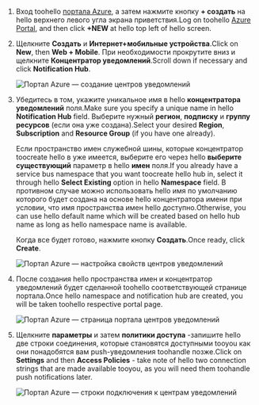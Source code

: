 

1. <span data-ttu-id="9d90f-101">Вход toohello [портала Azure](https://portal.azure.com), а затем нажмите кнопку **+ создать** на hello верхнего левого угла экрана приветствия.</span><span class="sxs-lookup"><span data-stu-id="9d90f-101">Log on toohello [Azure Portal](https://portal.azure.com), and then click **+NEW** at hello top left of hello screen.</span></span>
2. <span data-ttu-id="9d90f-102">Щелкните **Создать** и **Интернет+мобильные устройства**.</span><span class="sxs-lookup"><span data-stu-id="9d90f-102">Click on **New**, then **Web + Mobile**.</span></span> <span data-ttu-id="9d90f-103">При необходимости прокрутите вниз и щелкните **Концентратор уведомлений**.</span><span class="sxs-lookup"><span data-stu-id="9d90f-103">Scroll down if necessary and click **Notification Hub**.</span></span>
   
      ![Портал Azure — создание центров уведомлений](./media/notification-hubs-portal-create-new-hub/notification-hubs-azure-portal-create.png)
      
3. <span data-ttu-id="9d90f-105">Убедитесь в том, укажите уникальное имя в hello **концентратора уведомлений** поля.</span><span class="sxs-lookup"><span data-stu-id="9d90f-105">Make sure you specify a unique name in hello **Notification Hub** field.</span></span> <span data-ttu-id="9d90f-106">Выберите нужный **регион**, **подписку** и **группу ресурсов** (если она уже создана).</span><span class="sxs-lookup"><span data-stu-id="9d90f-106">Select your desired **Region**, **Subscription** and **Resource Group** (if you have one already).</span></span> 
   
    <span data-ttu-id="9d90f-107">Если пространство имен служебной шины, которые концентратор toocreate hello в уже имеется, выберите его через hello **выберите существующий** параметр в hello **имен** поля.</span><span class="sxs-lookup"><span data-stu-id="9d90f-107">If you already have a service bus namespace that you want toocreate hello hub in, select it through hello **Select Existing** option in hello **Namespace** field.</span></span>  <span data-ttu-id="9d90f-108">В противном случае можно использовать hello имя по умолчанию которого будет создана на основе hello концентратора имени при условии, что имя пространства имен hello доступно.</span><span class="sxs-lookup"><span data-stu-id="9d90f-108">Otherwise, you can use hello default name which will be created based on hello hub name as long as hello namespace name is available.</span></span> 
   
    <span data-ttu-id="9d90f-109">Когда все будет готово, нажмите кнопку **Создать**.</span><span class="sxs-lookup"><span data-stu-id="9d90f-109">Once ready, click **Create**.</span></span>
   
      ![Портал Azure — настройка свойств центров уведомлений](./media/notification-hubs-portal-create-new-hub/notification-hubs-azure-portal-settings.png)
4. <span data-ttu-id="9d90f-111">После создания hello пространства имен и концентратор уведомлений будет сделанной toohello соответствующей странице портала.</span><span class="sxs-lookup"><span data-stu-id="9d90f-111">Once hello namespace and notification hub are created, you will be taken toohello respective portal page.</span></span> 
   
      ![Портал Azure — страница портала центров уведомлений](./media/notification-hubs-portal-create-new-hub/notification-hubs-azure-portal-page.png)
5. <span data-ttu-id="9d90f-113">Щелкните **параметры** и затем **политики доступа** -запишите hello две строки соединения, которые становятся доступными tooyou как они понадобятся вам push-уведомления toohandle позже.</span><span class="sxs-lookup"><span data-stu-id="9d90f-113">Click on **Settings** and then **Access Policies** - take note of hello two connection strings that are made available tooyou, as you will need them toohandle push notifications later.</span></span>
   
      ![Портал Azure — строки подключения к центрам уведомлений](./media/notification-hubs-portal-create-new-hub/notification-hubs-connection-strings-portal.png)

